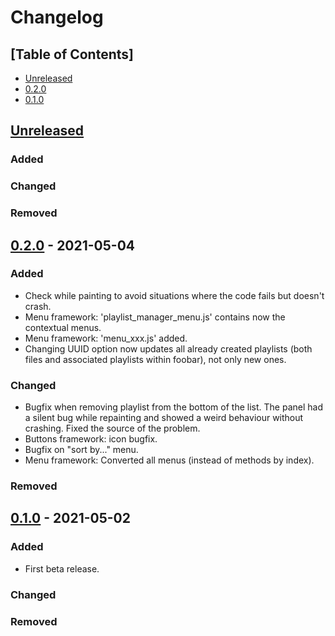 # Changelog

## [Table of Contents]
- [Unreleased](#unreleased)
- [0.2.0](#220---2021-05-04)
- [0.1.0](#010---2021-05-02)

## [Unreleased][]
### Added

### Changed

### Removed

## [0.2.0] - 2021-05-04
### Added
- Check while painting to avoid situations where the code fails but doesn't crash.
- Menu framework: 'playlist_manager_menu.js' contains now the contextual menus.
- Menu framework: 'menu_xxx.js' added.
- Changing UUID option now updates all already created playlists (both files and associated playlists within foobar), not only new ones.

### Changed
- Bugfix when removing playlist from the bottom of the list. The panel had a silent bug while repainting and showed a weird behaviour without crashing. Fixed the source of the problem.
- Buttons framework: icon bugfix.
- Bugfix on "sort by..." menu.
- Menu framework: Converted all menus (instead of methods by index).

### Removed

## [0.1.0] - 2021-05-02
### Added
- First beta release.

### Changed

### Removed

[Unreleased]: https://github.com/regorxxx/Playlist-Manager-SMP/compare/v0.2.0...HEAD
[0.2.0]: https://github.com/regorxxx/Playlist-Manager-SMP/compare/v0.1.0...v0.2.0
[0.1.0]: https://github.com/regorxxx/Playlist-Manager-SMP/compare/623c80a...v0.1.0
